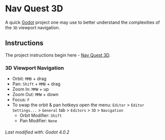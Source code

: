 # Nav Quest 3D
A quick [Godot](https://godotengine.org/) project one may use to better understand the complexities of the `3D` viewport navigation.

## Instructions
The project instructions begin here - [Nav Quest 3D](https://gitlab.com/kirkja-leikjahonnunar/knowhow/-/tree/main/Tinker/Drills/Booting/6.%20Nav%20Quest%203D).


### 3D Viewport Navigation
- Orbit: `MMB` + drag
- Pan: `Shift` + `MMB` + drag
- Zoom In: `MMW` + up
- Zoom Out: `MMW` + down
- Focus: `F`
- To swap the orbit & pan hotkeys open the menu: `Editor` > `Editor Settings...` > `General` tab > `Editors` > `3D` > `Navigation`
  - Orbit Modifier: `Shift`
  - Pan Modifier: `None`

###### Last modified with: Godot 4.0.2
